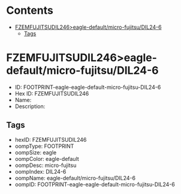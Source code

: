 



Contents
========

* [FZEMFUJITSUDIL246>eagle-default/micro-fujitsu/DIL24-6](#fzemfujitsudil246eagle-defaultmicro-fujitsudil24-6)
	* [Tags](#tags)

# FZEMFUJITSUDIL246>eagle-default/micro-fujitsu/DIL24-6

- ID: FOOTPRINT-eagle-eagle-default-micro-fujitsu-DIL24-6
- Hex ID: FZEMFUJITSUDIL246
- Name: 
- Description: 

## Tags

- hexID: FZEMFUJITSUDIL246
- oompType: FOOTPRINT
- oompSize: eagle
- oompColor: eagle-default
- oompDesc: micro-fujitsu
- oompIndex: DIL24-6
- oompName: eagle-default/micro-fujitsu/DIL24-6
- oompID: FOOTPRINT-eagle-eagle-default-micro-fujitsu-DIL24-6
